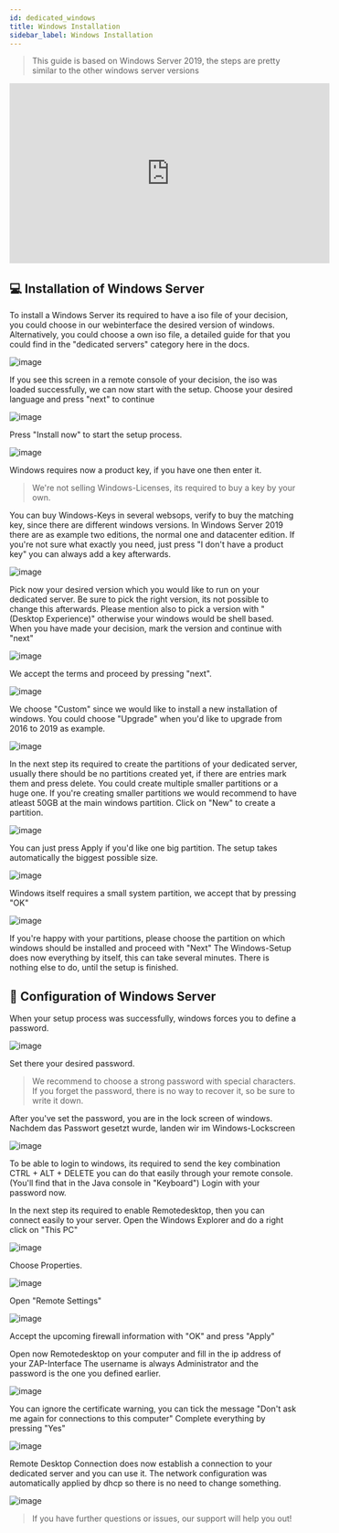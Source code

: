 ```yaml
---
id: dedicated_windows
title: Windows Installation
sidebar_label: Windows Installation
---
```


> This guide is based on Windows Server 2019, the steps are pretty similar to the other windows server versions

<iframe width="560" height="315" src="https://www.youtube.com/embed/yEjQOrcEus0" title="YouTube video player" frameborder="0" allow="accelerometer; autoplay; clipboard-write; encrypted-media; gyroscope; picture-in-picture" allowfullscreen></iframe>

## 💻 Installation of Windows Server
To install a Windows Server its required to have a iso file of your decision, you could choose in our webinterface the desired version of windows.
Alternatively, you could choose a own iso file, a detailed guide for that you could find in the "dedicated servers" category here in the docs.

![image](https://user-images.githubusercontent.com/13604413/159173695-ffbd74a1-1d75-4549-a95a-c5d3d90d6a2b.png)

If you see this screen in a remote console of your decision, the iso was loaded successfully, we can now start with the setup.
Choose your desired language and press "next" to continue

![image](https://user-images.githubusercontent.com/13604413/159173696-bcb199cb-4f24-439e-a69f-eab78717cb8e.png)

Press "Install now" to start the setup process.

![image](https://user-images.githubusercontent.com/13604413/159173700-10bf989c-8eb0-4e05-8d8a-3bc2f246d720.png)

Windows requires now a product key, if you have one then enter it.

> We're not selling Windows-Licenses, its required to buy a key by your own.

You can buy Windows-Keys in several websops, verify to buy the matching key, since there are different windows versions.
In Windows Server 2019 there are as example two editions, the normal one and datacenter edition. 
If you're not sure what exactly you need, just press "I don't have a product key" you can always add a key afterwards.

![image](https://screensaver01.zap-hosting.com/index.php/s/jH5dYQBq7FtT2SL/preview)

Pick now your desired version which you would like to run on your dedicated server.
Be sure to pick the right version, its not possible to change this afterwards.
Please mention also to pick a version with "(Desktop Experience)" otherwise your windows would be shell based.
When you have made your decision, mark the version and continue with "next"

![image](https://user-images.githubusercontent.com/13604413/159173708-abbfb688-59c7-4f3c-b23b-fe283b36faa2.png)

We accept the terms and proceed by pressing "next".

![image](https://user-images.githubusercontent.com/13604413/159173715-0c8dad45-63fb-46cc-974c-947b12c60cf0.png)

We choose "Custom" since we would like to install a new installation of windows. You could choose "Upgrade" when you'd like to upgrade from 2016 to 2019 as example.

![image](https://user-images.githubusercontent.com/13604413/159173718-ed77b5c6-2680-4b8c-a932-db0b67dd8219.png)

In the next step its required to create the partitions of your dedicated server, usually there should be no partitions created yet, if there are entries mark them and press delete.
You could create multiple smaller partitions or a huge one. If you're creating smaller partitions we would recommend to have atleast 50GB at the main windows partition.
Click on "New" to create a partition.

![image](https://user-images.githubusercontent.com/13604413/159173722-b2b81a13-89b9-4998-b533-ff19435f3a26.png)

You can just press Apply if you'd like one big partition. The setup takes automatically the biggest possible size.

![image](https://user-images.githubusercontent.com/13604413/159173723-7de7b414-c03f-4050-ab53-aef52ce1ca3f.png)

Windows itself requires a small system partition, we accept that by pressing "OK"

![image](https://user-images.githubusercontent.com/13604413/159173729-b72212d8-1ce3-4ef4-a194-6d930996722a.png)

If you're happy with your partitions, please choose the partition on which windows should be installed and proceed with "Next"
The Windows-Setup does now everything by itself, this can take several minutes.
There is nothing else to do, until the setup is finished.

## 🔧 Configuration of Windows Server

When your setup process was successfully, windows forces you to define a password.

![image](https://user-images.githubusercontent.com/13604413/159173733-f521eaa9-2fe7-4c80-ac0f-d4c6b0231e9c.png)

Set there your desired password.

> We recommend to choose a strong password with special characters.
> If you forget the password, there is no way to recover it, so be sure to write it down.

After you've set the password, you are in the lock screen of windows.
Nachdem das Passwort gesetzt wurde, landen wir im Windows-Lockscreen

![image](https://user-images.githubusercontent.com/13604413/159173737-9e18d560-c6d3-4f7d-b1bf-6d49dab58d3b.png)

To be able to login to windows, its required to send the key combination CTRL + ALT + DELETE you can do that easily through your remote console.
(You'll find that in the Java console in "Keyboard")
Login with your password now.

In the next step its required to enable Remotedesktop, then you can connect easily to your server.
Open the Windows Explorer and do a right click on "This PC"

![image](https://user-images.githubusercontent.com/13604413/159173740-eb71a7df-f3cc-4ca5-a2e1-d53271b4dac9.png)

Choose Properties.

![image](https://user-images.githubusercontent.com/13604413/159173751-d7122d43-6321-4962-94cc-b5d92f2e2f34.png)

Open "Remote Settings"

![image](https://user-images.githubusercontent.com/13604413/159173761-191cfd5d-4d4e-4080-a1ae-6dd49592cf8b.png)

Accept the upcoming firewall information with "OK" and press "Apply"

Open now Remotedesktop on your computer and fill in the ip address of your ZAP-Interface
The username is always Administrator and the password is the one you defined earlier.

![image](https://user-images.githubusercontent.com/13604413/159173764-11064fab-0fd4-456a-bfc8-8c85cf0bb20b.png)

You can ignore the certificate warning, you can tick the message "Don't ask me again for connections to this computer"
Complete everything by pressing "Yes"

![image](https://user-images.githubusercontent.com/13604413/159173765-4b928fea-9a5d-4549-897f-77cdf21e0462.png)

Remote Desktop Connection does now establish a connection to your dedicated server and you can use it.
The network configuration was automatically applied by dhcp so there is no need to change something.

![image](https://user-images.githubusercontent.com/13604413/159173768-3dea37b5-fd8d-4e0d-89c7-e7101189d8c3.png)

> If you have further questions or issues, our support will help you out!
